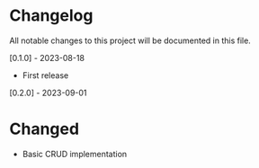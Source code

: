 Changelog
=========

All notable changes to this project will be documented in this file.

[0.1.0] - 2023-08-18

 - First release

[0.2.0] - 2023-09-01

# Changed
 - Basic CRUD implementation